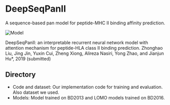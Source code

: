 # DeepSeqPanII
A sequence-based pan model for peptide-MHC II binding affinity prediction.

![Model](https://github.com/pcpLiu/DeepSeqPanII/blob/master/model.png)

DeepSeqPanII: an interpretable recurrent neural network model with attention mechanism for peptide-HLA class II binding prediction. Zhonghao Liu, Jing Jin, Yuxin Cui, Zheng Xiong, Alireza Nasiri, Yong Zhao, and Jianjun Hu*, 2019 (submitted)

## Directory
- Code and dataset: Our implementation code for training and evaluation. Also dataset we used.
- Models: Model trained on BD2013 and LOMO models trained on BD2016.
